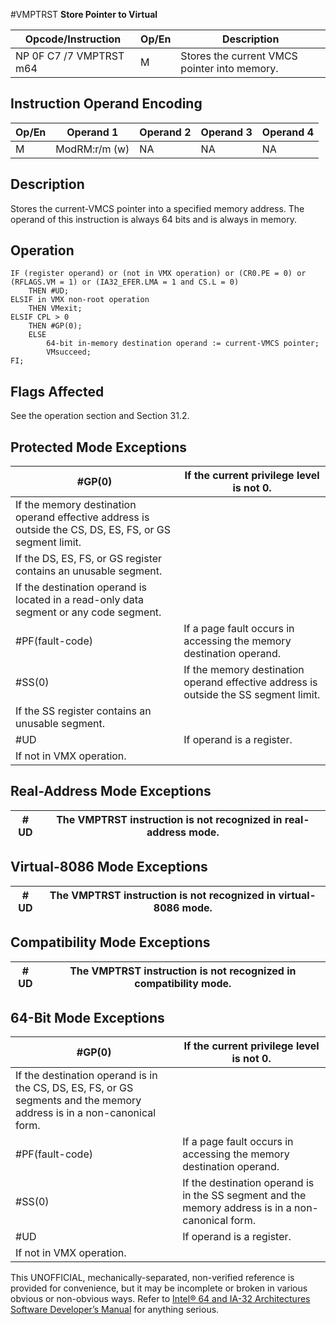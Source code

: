 #VMPTRST
**Store Pointer to Virtual**

| Opcode/Instruction      | Op/En | Description                                  |
| ----------------------- | ----- | -------------------------------------------- |
| NP 0F C7 /7 VMPTRST m64 | M     | Stores the current VMCS pointer into memory. |

## Instruction Operand Encoding

| Op/En | Operand 1     | Operand 2 | Operand 3 | Operand 4 |
| ----- | ------------- | --------- | --------- | --------- |
| M     | ModRM:r/m (w) | NA        | NA        | NA        |

## Description

Stores the current-VMCS pointer into a specified memory address. The operand of this instruction is always 64 bits and is always in memory.

## Operation

```
IF (register operand) or (not in VMX operation) or (CR0.PE = 0) or (RFLAGS.VM = 1) or (IA32_EFER.LMA = 1 and CS.L = 0)
    THEN #​​​UD;
ELSIF in VMX non-root operation
    THEN VMexit;
ELSIF CPL > 0
    THEN #​​​​GP(0);
    ELSE
        64-bit in-memory destination operand := current-VMCS pointer;
        VMsucceed;
FI;

```

## Flags Affected

See the operation section and Section 31.2.

## Protected Mode Exceptions

| \#​​​​GP(0)                                                                                             | If the current privilege level is not 0.                                             |
| ------------------------------------------------------------------------------------------------------- | ------------------------------------------------------------------------------------ |
| If the memory destination operand effective address is outside the CS, DS, ES, FS, or GS segment limit. |
| If the DS, ES, FS, or GS register contains an unusable segment.                                         |
| If the destination operand is located in a read-only data segment or any code segment.                  |
| \#​PF(fault-code)                                                                                       | If a page fault occurs in accessing the memory destination operand.                  |
| \#​​​​​SS(0)                                                                                            | If the memory destination operand effective address is outside the SS segment limit. |
| If the SS register contains an unusable segment.                                                        |
| #​​​UD                                                                                                  | If operand is a register.                                                            |
| If not in VMX operation.                                                                                |

## Real-Address Mode Exceptions

| #​​​UD | The VMPTRST instruction is not recognized in real-address mode. |
| ------ | --------------------------------------------------------------- |

## Virtual-8086 Mode Exceptions

| #​​​UD | The VMPTRST instruction is not recognized in virtual-8086 mode. |
| ------ | --------------------------------------------------------------- |

## Compatibility Mode Exceptions

| #​​​UD | The VMPTRST instruction is not recognized in compatibility mode. |
| ------ | ---------------------------------------------------------------- |

## 64-Bit Mode Exceptions

| \#​​​​GP(0)                                                                                                            | If the current privilege level is not 0.                                                           |
| ---------------------------------------------------------------------------------------------------------------------- | -------------------------------------------------------------------------------------------------- |
| If the destination operand is in the CS, DS, ES, FS, or GS segments and the memory address is in a non-canonical form. |
| \#​PF(fault-code)                                                                                                      | If a page fault occurs in accessing the memory destination operand.                                |
| \#​​​​​SS(0)                                                                                                           | If the destination operand is in the SS segment and the memory address is in a non-canonical form. |
| #​​​UD                                                                                                                 | If operand is a register.                                                                          |
| If not in VMX operation.                                                                                               |

This UNOFFICIAL, mechanically-separated, non-verified reference is provided for convenience, but it may be
incomplete or broken in various obvious or non-obvious
ways. Refer to [Intel® 64 and IA-32 Architectures Software Developer’s Manual](https://software.intel.com/en-us/download/intel-64-and-ia-32-architectures-sdm-combined-volumes-1-2a-2b-2c-2d-3a-3b-3c-3d-and-4) for anything serious.
